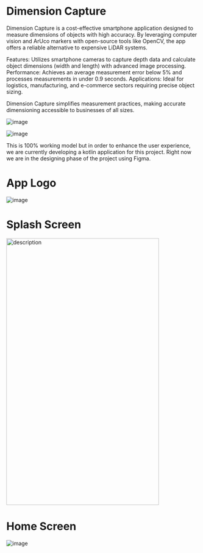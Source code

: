 # Dimension Capture

Dimension Capture is a cost-effective smartphone application designed to measure dimensions of objects with high accuracy. By leveraging computer vision and ArUco markers with open-source tools like OpenCV, the app offers a reliable alternative to expensive LiDAR systems.

Features: Utilizes smartphone cameras to capture depth data and calculate object dimensions (width and length) with advanced image processing.
Performance: Achieves an average measurement error below 5% and processes measurements in under 0.9 seconds.
Applications: Ideal for logistics, manufacturing, and e-commerce sectors requiring precise object sizing.

Dimension Capture simplifies measurement practices, making accurate dimensioning accessible to businesses of all sizes.

![image](https://github.com/user-attachments/assets/a747a97f-1005-4dc3-9242-3f7c821b04cf)

![image](https://github.com/user-attachments/assets/7e3d7383-6e47-45d4-a782-621a0549f919)

This is 100% working model but in order to enhance the user experience, we are currently developing a kotlin application for this project. 
Right now we are in the designing phase of the project using Figma.

# App Logo
![image](https://github.com/user-attachments/assets/b1ed68db-0960-4941-9cad-ff63e0b53c08)

# Splash Screen
<img src="https://github.com/user-attachments/assets/988561f4-2afb-4a80-bd49-60d8bfbb22eb" alt="description" width="400" height="700" />

# Home Screen
![image](https://github.com/user-attachments/assets/95485199-69ca-4fce-9e75-a36a16e5f3c9)
